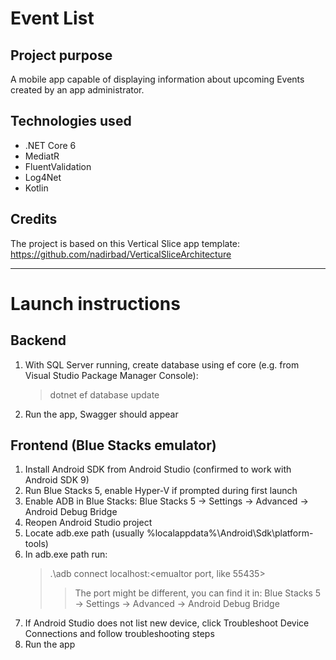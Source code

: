 # Event List

## Project purpose

A mobile app capable of displaying information about upcoming Events created by an app administrator.

## Technologies used

- .NET Core 6
- MediatR
- FluentValidation
- Log4Net
- Kotlin

## Credits
The project is based on this Vertical Slice app template: https://github.com/nadirbad/VerticalSliceArchitecture

***

# Launch instructions

## Backend

1. With SQL Server running, create database using ef core (e.g. from Visual Studio Package Manager Console):
    > dotnet ef database update
1. Run the app, Swagger should appear

## Frontend (Blue Stacks emulator)

1. Install Android SDK from Android Studio (confirmed to work with Android SDK 9)
1. Run Blue Stacks 5, enable Hyper-V if prompted during first launch
1. Enable ADB in Blue Stacks:
    Blue Stacks 5 -> Settings -> Advanced -> Android Debug Bridge
1. Reopen Android Studio project
1. Locate adb.exe path (usually %localappdata%\Android\Sdk\platform-tools)
1. In adb.exe path run:
    > .\adb connect localhost:\<emualtor port, like 55435\>
    >> The port might be different, you can find it in: Blue Stacks 5 -> Settings -> Advanced -> Android Debug Bridge
1. If Android Studio does not list new device, click Troubleshoot Device Connections and follow troubleshooting steps
1. Run the app